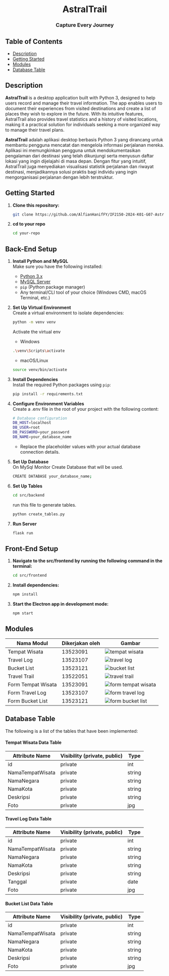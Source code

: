 <h1 align="center">AstralTrail</h1>
<h3 align="center">Capture Every Journey</h3>

## Table of Contents

- [Description](#description)
- [Getting Started](#getting-started)
- [Modules](#modules)
- [Database Table](#database-table)

## Description
**AstralTrail** is a desktop application built with Python 3, designed to help users record and manage their travel information. The app enables users to document their experiences from visited destinations and create a list of places they wish to explore in the future. With its intuitive features, AstralTrail also provides travel statistics and a history of visited locations, making it a practical solution for individuals seeking a more organized way to manage their travel plans.

**AstralTrail** adalah aplikasi desktop berbasis Python 3 yang dirancang untuk membantu pengguna mencatat dan mengelola informasi perjalanan mereka. Aplikasi ini memungkinkan pengguna untuk mendokumentasikan pengalaman dari destinasi yang telah dikunjungi serta menyusun daftar lokasi yang ingin dijelajahi di masa depan. Dengan fitur yang intuitif, AstralTrail juga menyediakan visualisasi statistik perjalanan dan riwayat destinasi, menjadikannya solusi praktis bagi individu yang ingin mengorganisasi perjalanan dengan lebih terstruktur.

## Getting Started

1. **Clone this repository:**
   ```bash
   git clone https://github.com/AlfianHanifFY/IF2150-2024-K01-G07-AstralTrail.git
   ```
2. **cd to your repo**
   ```bash
   cd your-repo
   ```

## Back-End Setup

1. **Install Python and MySQL**<br/>
   Make sure you have the following installed:

   - [Python 3.x](https://www.python.org/downloads/)
   - [MySQL Server](https://dev.mysql.com/downloads/)
   - `pip` (Python package manager)
   - Any terminal/CLI tool of your choice (Windows CMD, macOS Terminal, etc.)

2. **Set Up Virtual Environment** <br/>
   Create a virtual environment to isolate dependencies:

   ```bash
   python -m venv venv
   ```

   Activate the virtual env

   - Windows

   ```bash
   .\venv\Scripts\activate
   ```

   - macOS/Linux

   ```bash
   source venv/bin/activate
   ```

3. **Install Dependencies** <br/>
   Install the required Python packages using `pip`:

   ```bash
   pip install -r requirements.txt
   ```

4. **Configure Environment Variables** <br/>
   Create a .env file in the root of your project with the following content:

   ```bash
   # Database configuration
   DB_HOST=localhost
   DB_USER=root
   DB_PASSWORD=your_password
   DB_NAME=your_database_name
   ```

   - Replace the placeholder values with your actual database connection details.

5. **Set Up Database** <br/>
   On MySql Monitor Create Database that will be used.

   ```bash
   CREATE DATABASE your_database_name;
   ```

6. **Set Up Tables** <br/>

   ```bash
   cd src/backend
   ```

   run this file to generate tables.

   ```bash
   python create_tables.py
   ```

7. **Run Server** <br/>
   ```bash
   flask run
   ```

## Front-End Setup

1. **Navigate to the src/frontend by running the following command in the terminal:**

   ```bash
   cd src/frontend
   ```

2. **Install dependencies:**
   ```bash
   npm install
   ```
3. **Start the Electron app in development mode:**
   ```bash
   npm start
   ```

## Modules
| **Nama Modul**              | **Dikerjakan oleh** |**Gambar**                                           |
|-----------------------------|---------------------|-----------------------------------------------------|
| Tempat Wisata               | 13523091            |![tempat wisata](./docs/tempat-wisata.png)           |
| Travel Log                  | 13523107            |![travel log](./docs/travel-log.png)                 |
| Bucket List                 | 13523121            |![bucket list](./docs/bucket-list.png)               |
| Travel Trail                | 13522051            |![travel trail](./docs/travel-trail.png)             |
| Form Tempat Wisata          | 13523091            |![form tempat wisata](./docs/form-tempat-wisata.png) | 
| Form Travel Log             | 13523107            |![form travel log](./docs/form-travel-log.png)       |
| Form Bucket List            | 13523121            |![form  bucket list](./docs/form-bucket-list.png)    |

## Database Table
The following is a list of the tables that have been implemented:

#### Tempat Wisata Data Table
| **Attribute Name**    | **Visibility** (private, public) | **Type** |
|-----------------------|----------------------------------|----------|
| id                    | private                          | int      |
| NamaTempatWisata      | private                          | string   |
| NamaNegara            | private                          | string   |
| NamaKota              | private                          | string   |
| Deskripsi             | private                          | string   |
| Foto                  | private                          | jpg      |

#### Travel Log Data Table
| **Attribute Name**    | **Visibility** (private, public) | **Type** |
|-----------------------|----------------------------------|----------|
| id                    | private                          | int      |
| NamaTempatWisata      | private                          | string   |
| NamaNegara            | private                          | string   |
| NamaKota              | private                          | string   |
| Deskripsi             | private                          | string   |
| Tanggal               | private                          | date     |
| Foto                  | private                          | jpg      |

#### Bucket List Data Table
| **Attribute Name**    | **Visibility** (private, public) | **Type** |
|-----------------------|----------------------------------|----------|
| id                    | private                          | int      |
| NamaTempatWisata      | private                          | string   |
| NamaNegara            | private                          | string   |
| NamaKota              | private                          | string   |
| Deskripsi             | private                          | string   |
| Foto                  | private                          | jpg      |